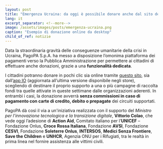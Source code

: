 ```yaml
---
layout: post
title: "Emergenza Ucraina: da oggi è possibile donare anche dal sito della piattaforma pagoPA e dall’app IO"
lang: it
excerpt_separator: <!--more-->
image: /assets/images/posts/emergenza-ucraina.png
caption: "Esempio di donazione online da desktop"
child_of_ref: notizie
---
```


Data la straordinaria gravità delle conseguenze umanitarie della crisi in Ucraina, PagoPA S.p.A. ha messo a disposizione l’omonima piattaforma dei pagamenti verso la Pubblica Amministrazione per permettere ai cittadini di effettuare anche donazioni, grazie a una **funzionalità dedicata**. 
<!--more-->

I cittadini potranno donare in pochi clic sia online tramite [questo sito](https://checkout.pagopa.it/dona), sia dall’[app IO](http://io.italia.it/donazioni-ucraina) (aggiornata all’ultima versione disponibile negli store), scegliendo di destinare il proprio supporto a una o più campagne di raccolta fondi tra quelle attivate in queste settimane dalle organizzazioni aderenti. In entrambi i casi, la donazione avverrà **senza commissioni in caso di pagamento con carte di credito, debito o prepagate** dei circuiti supportati.

PagoPA dà così il via a un'iniziativa realizzata con il supporto del _Ministro per l’innovazione tecnologica e la transizione digitale_, **Vittorio Colao**, che vede oggi l’adesione di **Action Aid**, Comitato italiano per l’**UNICEF** – Fondazione Onlus, **Croce Rossa Italiana**, Fondazione **AVSI**, Fondazione **CESVI**, Fondazione **Soleterre Onlus**, **INTERSOS**, **Medici Senza Frontiere**, **Save the Children** e **UNHCR**, Agenzia ONU per i Rifugiati, tra le realtà in prima linea nel fornire assistenza alle vittimi civili.

